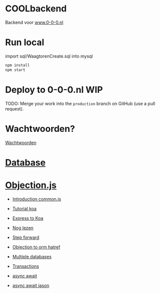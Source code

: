# COOLbackend

Backend voor www.0-0-0.nl

# Run local

import sql/WaagtorenCreate.sql into mysql

```sh
npm install
npm start
```

# Deploy to 0-0-0.nl WIP

TODO: Merge your work into the `production` branch on GitHub (use a pull request).

# Wachtwoorden?
[Wachtwoorden](https://www.smashingmagazine.com/2020/03/creating-secure-password-flows-nodejs-mysql/)


# [Database](doc/database.md)

# [Objection.js](https://vincit.github.io/objection.js) 

- [Introduction common.js](https://eng.wealthfront.com/2015/06/16/an-introduction-to-commonjs/)
- [Tutorial koa](https://www.tutorialspoint.com/koajs/index.htm)
- [Express to Koa](https://stackoverflow.com/questions/45632214/expressjs-to-koajs-routing-and-templates)
- [Nog lezen](https://dev.to/ekafyi/tribute-to-swissted-part-i-setting-up-a-node-js-web-app-with-koa-and-nunjucks-ph4)
- [Step forward](https://medium.com/velotio-perspectives/a-step-towards-simplified-querying-in-nodejs-8bfd9bb4097f)
- [Objection to orm hatref](https://www.jakso.me/blog/objection-to-orm-hatred)
- [Multiple databases](https://blog.eperedo.com/2019/12/28/multiple-database-connection-objection-js-knex/)
- [Transactions](https://blog.eperedo.com/2020/01/11/objection-js-transactions/)

- [async await](https://nodejs.dev/learn/modern-asynchronous-javascript-with-async-and-await)
- [async await jason](https://www.learnwithjason.dev/blog/keep-async-await-from-blocking-execution/)